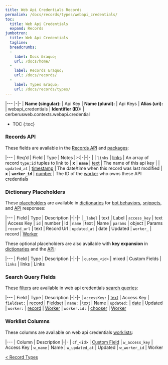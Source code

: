 ```yaml
---
title: Web Api Credentials Records
permalink: /docs/records/types/webapi_credentials/
toc:
  title: Web Api Credentials
  expand: Records
jumbotron:
  title: Web Api Credentials
  tagline: 
  breadcrumbs:
  -
    label: Docs &raquo;
    url: /docs/home/
  -
    label: Records &raquo;
    url: /docs/records/
  -
    label: Types &raquo;
    url: /docs/records/types/
---
```


|---
|-|-
| **Name (singular):** | Api Key
| **Name (plural):** | Api Keys
| **Alias (uri):** | webapi_credentials
| **Identifier (ID):** | cerberusweb.contexts.webapi.credential

* TOC
{:toc}

### Records API

These fields are available in the [Records API](/docs/api/endpoints/records/) and [packages](/docs/packages/):

|---
| Req'd | Field | Type | Notes
|:-:|-|-|-
|   | `links` | [links](/docs/records/fields/types/links/) | An array of record `type:id` tuples to link to 
| **x** | **`name`** | [text](/docs/records/fields/types/text/) | The name of this api key 
|   | `updated_at` | [timestamp](/docs/records/fields/types/timestamp/) | The date/time when this record was last modified 
| **x** | **`worker_id`** | [number](/docs/records/fields/types/number/) | The ID of the [worker](/docs/records/types/worker/) who owns these API credentials 

### Dictionary Placeholders

These [placeholders](/docs/bots/scripting/placeholders/) are available in [dictionaries](/docs/bots/behaviors/dictionaries/) for [bot behaviors](/docs/bots/behaviors/), [snippets](/docs/snippets/), and [API](/docs/api/) responses:

|---
| Field | Type | Description
|-|-|-
| `_label` | text | Label
| `access_key` | text | Access Key
| `id` | number | Id
| `name` | text | Name
| `params` | object | Params
| `record_url` | text | Record Url
| `updated_at` | date | Updated
| `worker_` | record | [Worker](/docs/records/types/worker/)

These optional placeholders are also available with **key expansion** in [dictionaries](/docs/bots/behaviors/dictionaries/#key-expansion) and the [API](/docs/api/responses/#expanding-keys-in-api-requests):

|---
| Field | Type | Description
|-|-|-
| `custom_<id>` | mixed | Custom Fields
| `links` | links | Links
	
### Search Query Fields

These [filters](/docs/search/filters/) are available in web api credentials [search queries](/docs/search/):

|---
| Field | Type | Description
|-|-|-
| `accessKey:` | [text](/docs/search/filters/text/) | Access Key
| `fieldset:` | [record](/docs/search/deep-search/) | [Fieldset](/docs/records/types/custom_fieldset/)
| `name:` | [text](/docs/search/filters/text/) | Name
| `updated:` | [date](/docs/search/filters/dates/) | Updated
| `worker:` | [record](/docs/search/deep-search/) | [Worker](/docs/records/types/worker/)
| `worker.id:` | [chooser](/docs/search/filters/choosers/) | [Worker](/docs/records/types/worker/)
	
### Worklist Columns

These columns are available on web api credentials [worklists](/docs/worklists/):

|---
| Column | Description
|-|-
| `cf_<id>` | [Custom Field](/docs/records/types/custom_Field/)
| `w_access_key` | Access Key
| `w_name` | Name
| `w_updated_at` | Updated
| `w_worker_id` | Worker

<div class="section-nav">
	<div class="left">
		<a href="/docs/records/types/" class="prev">&lt; Record Types</a>
	</div>
	<div class="right align-right">
	</div>
</div>
<div class="clear"></div>